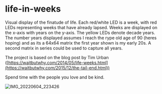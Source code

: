 # life-in-weeks

Visual display of the finatude of life. Each red/white LED is a week, with red LEDs representing weeks that have already lapsed. Weeks are displayed on the x-axis with years on the y-axis. The yellow LEDs denote decade years. The number years displayed assumes I reach the rype old age of 90 (heres hoping) and as its a 64x64 matrix the first year shown is my early 20s. A second matrix in series could be used to capture all years.

The project is based on the blog post by Tim Urban ([https://waitbutwhy.com/2014/05/life-weeks.html](https://waitbutwhy.com/2015/12/the-tail-end.html))

Spend time with the people you love and be kind.

![IMG_20220604_223426](https://user-images.githubusercontent.com/24863798/172026207-393d4c78-b5bf-4d0d-98fc-95cb6a534091.jpg)

